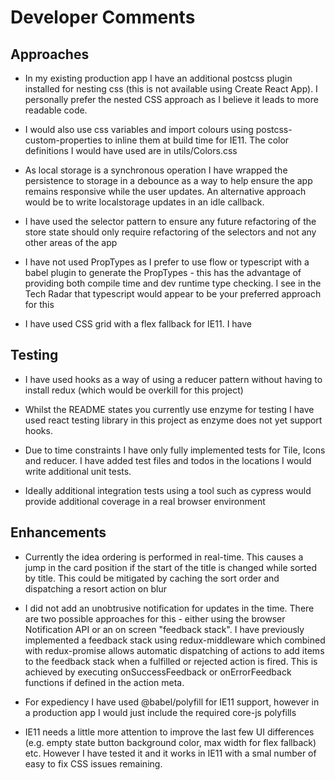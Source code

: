 # Developer Comments

## Approaches

* In my existing production app I have an additional postcss plugin
  installed for nesting css (this is not available using Create React App).
  I personally prefer the nested CSS approach as I believe it leads
  to more readable code.
  
* I would also use css variables and import colours using
  postcss-custom-properties to inline them at build time for IE11. The
  color definitions I would have used are in utils/Colors.css
  
* As local storage is a synchronous operation I have wrapped the persistence
  to storage in a debounce as a way to help ensure the app remains responsive
  while the user updates. An alternative approach would be to write localstorage
  updates in an idle callback.
  
* I have used the selector pattern to ensure any future refactoring of the
  store state should only require refactoring of the selectors and not any
  other areas of the app
  
* I have not used PropTypes as I prefer to use flow or typescript with a babel
  plugin to generate the PropTypes - this has the advantage of providing both
  compile time and dev runtime type checking. I see in the Tech Radar that
  typescript would appear to be your preferred approach for this
  
* I have used CSS grid with a flex fallback for IE11. I have

## Testing

* I have used hooks as a way of using a reducer pattern
  without having to install redux (which would be overkill for
  this project)

* Whilst the README states you currently use enzyme for testing
  I have used react testing library in this project as enzyme
  does not yet support hooks.
  
* Due to time constraints I have only fully implemented tests for
  Tile, Icons and reducer. I have added test files and todos in the
  locations I would write additional unit tests.
  
* Ideally additional integration tests using a tool such as cypress
  would provide additional coverage in a real browser environment

## Enhancements
* Currently the idea ordering is performed in real-time. This causes
  a jump in the card position if the start of the title is changed
  while sorted by title. This could be mitigated by caching the sort
  order and dispatching a resort action on blur

* I did not add an unobtrusive notification for updates in the time.
  There are two possible approaches for this - either using the browser
  Notification API or an on screen "feedback stack". I have previously
  implemented a feedback stack using redux-middleware which combined with
  redux-promise allows automatic dispatching of actions to add items
  to the feedback stack when a fulfilled or rejected action is fired.
  This is achieved by executing onSuccessFeedback or onErrorFeedback
  functions if defined in the action meta.
  
* For expediency I have used @babel/polyfill for IE11 support, however
  in a production app I would just include the required core-js polyfills
  
* IE11 needs a little more attention to improve the last few UI differences
  (e.g. empty state button background color, max width for flex fallback) etc.
  However I have tested it and it works in IE11 with a smal number of easy to
  fix CSS issues remaining.
